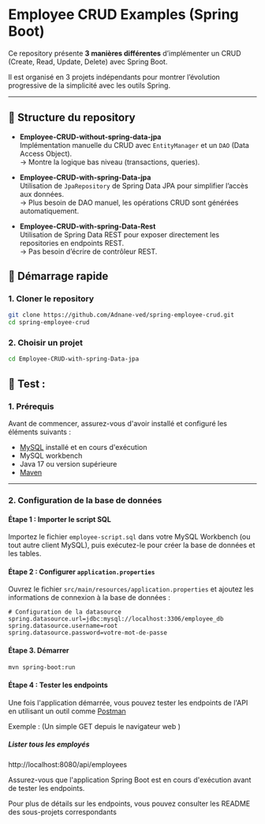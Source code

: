 # Employee CRUD Examples (Spring Boot)

Ce repository présente **3 manières différentes** d’implémenter un CRUD (Create, Read, Update, Delete) avec Spring Boot.

Il est organisé en 3 projets indépendants pour montrer l’évolution progressive de la simplicité avec les outils Spring.

---

## 📂 Structure du repository

- **Employee-CRUD-without-spring-data-jpa**  
  Implémentation manuelle du CRUD avec `EntityManager` et un `DAO` (Data Access Object).  
  → Montre la logique bas niveau (transactions, queries).

- **Employee-CRUD-with-spring-Data-jpa**  
  Utilisation de `JpaRepository` de Spring Data JPA pour simplifier l’accès aux données.  
  → Plus besoin de DAO manuel, les opérations CRUD sont générées automatiquement.

- **Employee-CRUD-with-spring-Data-Rest**  
  Utilisation de Spring Data REST pour exposer directement les repositories en endpoints REST.  
  → Pas besoin d’écrire de contrôleur REST.


## 🚀 Démarrage rapide

### 1. Cloner le repository
```bash
git clone https://github.com/Adnane-ved/spring-employee-crud.git
cd spring-employee-crud
```
### 2. Choisir un projet
```bash
cd Employee-CRUD-with-spring-Data-jpa
```
## 🎯 Test :

### 1. Prérequis

Avant de commencer, assurez-vous d'avoir installé et configuré les éléments suivants :

- [MySQL](https://dev.mysql.com/downloads/) installé et en cours d'exécution
- MySQL workbench
- Java 17 ou version supérieure
- [Maven](https://maven.apache.org/download.cgi)

---

### 2. Configuration de la base de données

#### Étape 1 : Importer le script SQL
Importez le fichier `employee-script.sql` dans votre MySQL Workbench (ou tout autre client MySQL), puis exécutez-le pour créer la base de données et les tables.

#### Étape 2 : Configurer `application.properties`
Ouvrez le fichier `src/main/resources/application.properties` et ajoutez les informations de connexion à la base de données :

```properties
# Configuration de la datasource
spring.datasource.url=jdbc:mysql://localhost:3306/employee_db
spring.datasource.username=root
spring.datasource.password=votre-mot-de-passe
```
#### Étape 3. Démarrer 
```bash
mvn spring-boot:run
```

#### Étape 4 : Tester les endpoints

Une fois l'application démarrée, vous pouvez tester les endpoints de l'API en utilisant un outil comme [Postman](https://www.postman.com/)  

Exemple :  (Un simple GET depuis le navigateur web )

##### Lister tous les employés
http://localhost:8080/api/employees

Assurez-vous que l'application Spring Boot est en cours d'exécution avant de tester les endpoints.

Pour plus de détails sur les endpoints, vous pouvez consulter les README des sous-projets correspondants



